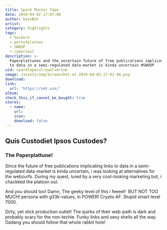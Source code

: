 ```yaml
---
title: Spark Master Tape
date: 2019-04-02 17:07:00
author: bassBot
artist:
category: highlights
tags:
  - hackers
  - portofplatoon
  - SWOUP
  - cybersoul
description: >-
  Paperplattunes and the uncertain future of free publications implicating links
  to data in a semi-regulated data-market is kinda uncertain #SWOUP
uid: sparktapeculrywolverine
image: /assets/img/Screenshot-at-2019-04-02-17-42-40.png
download:
link: 
  url: 'https://smt.xxx/'
album:
check_this_if_cannot_be_bought: true
stores:
  - name:
    url:
    icon:
    download: false
---
```


## Quis Custodiet Ipsos Custodes?

### The Paperplattune\!

Since the future of free publications implicating links to data in a semi-regulated data-market is kinda uncertain, i was looking at alternatives for the webzurfs. During my quest, lured by a very cool-looking marketing bot, i chackked the platoon out.

And you should too\! Damn, The geeky level of this i feeeel\!&nbsp; BUT NOT TOO MUCH\! persona with g33k-values, in POWER\! Crypto AF. Stupid smart level 7000.

Dirty, yet slick production outlet\! The quirks of their web-path is dark and probably scary for the non-techie. Funky links and sexy shells all the way. Dadang you should follow that whole rabbit hole\!